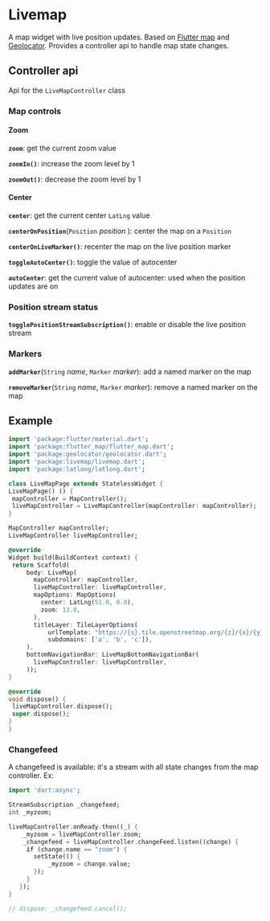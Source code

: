 # Livemap

A map widget with live position updates. Based on [Flutter map](https://github.com/johnpryan/flutter_map) and [Geolocator](https://github.com/BaseflowIT/flutter-geolocator). Provides a controller api to handle map state changes.

## Controller api

Api for the `LiveMapController` class

### Map controls

#### Zoom

**`zoom`**: get the current zoom value

**`zoomIn()`**: increase the zoom level by 1

**`zoomOut()`**: decrease the zoom level by 1

#### Center

**`center`**: get the current center `LatLng` value

**`centerOnPosition`**(`Position` *position* ): center the map on a `Position`

**`centerOnLiveMarker()`**: recenter the map on the live position marker

**`toggleAutoCenter()`**: toggle the value of autocenter

**`autoCenter`**: get the current value of autocenter: used when the position updates are on

### Position stream status

**`togglePositionStreamSubscription()`**: enable or disable the live position stream

### Markers

**`addMarker`**(`String` *name*, `Marker` *marker*): add a named marker on the map

**`removeMarker`**(`String` *name*, `Marker` *marker*): remove a named marker on the map

## Example

   ```dart
import 'package:flutter/material.dart';
import 'package:flutter_map/flutter_map.dart';
import 'package:geolocator/geolocator.dart';
import 'package:livemap/livemap.dart';
import 'package:latlong/latlong.dart';

class LiveMapPage extends StatelessWidget {
  LiveMapPage() () {
    mapController = MapController();
    liveMapController = LiveMapController(mapController: mapController);
  }

  MapController mapController;
  LiveMapController liveMapController;

  @override
  Widget build(BuildContext context) {
    return Scaffold(
        body: LiveMap(
          mapController: mapController,
          liveMapController: liveMapController,
          mapOptions: MapOptions(
            center: LatLng(51.0, 0.0),
            zoom: 13.0,
          ),
          titleLayer: TileLayerOptions(
              urlTemplate: "https://{s}.tile.openstreetmap.org/{z}/{x}/{y}.png",
              subdomains: ['a', 'b', 'c']),
        ),
        bottomNavigationBar: LiveMapBottomNavigationBar(
          liveMapController: liveMapController,
        ));
  }

  @override
  void dispose() {
    liveMapController.dispose();
    super.dispose();
  }
}
   ```

### Changefeed

A changefeed is available: it's a stream with all state changes from the map controller. Ex:

   ```dart
   import 'dart:async';

   StreamSubscription _changefeed;
   int _myzoom;

   liveMapController.onReady.then((_) {
       _myzoom = liveMapController.zoom;
       _changefeed = liveMapController.changeFeed.listen((change) {
        if (change.name == "zoom") {
          setState(() {
              _myzoom = change.value;
          });
        }
      });
   }

   // dispose: _changefeed.cancel();
   ```
